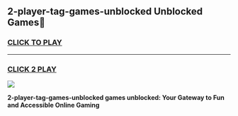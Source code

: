 
## 2-player-tag-games-unblocked Unblocked Games👋
<h3>
<a href="https://news.freeplayer.one?title=2-player-tag-games-unblocked&ref=16F">CLICK TO PLAY</a></h3>
<hr>

<h3>
<a href="https://news.freeplayer.one?title=2-player-tag-games-unblocked&ref=16F">CLICK 2 PLAY</a>
  
</h3>

<a href="https://news.freeplayer.one?title=2-player-tag-games-unblocked&ref=16F/"><img src="https://clearcache.store/games.png"></a>


**2-player-tag-games-unblocked games unblocked: Your Gateway to Fun and Accessible Online Gaming**
